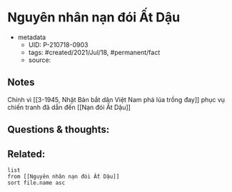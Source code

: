 # Nguyên nhân nạn đói Ất Dậu

- metadata
	- UID: P-210718-0903
	- tags: #created/2021/Jul/18, #permanent/fact 
	- source: 

## Notes
Chính vì [[3-1945, Nhật Bản bắt dân Việt Nam phá lúa trồng đay]] phục vụ chiến tranh đã dẫn đến [[Nạn đói Ất Dậu]]

## Questions & thoughts:

## Related:
```dataview
list
from [[Nguyên nhân nạn đói Ất Dậu]]
sort file.name asc
```
